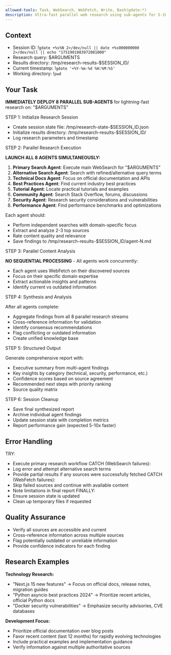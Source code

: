 ```yaml
---
allowed-tools: Task, WebSearch, WebFetch, Write, Bash(gdate:*)
description: Ultra-fast parallel web research using sub-agents for 5-10x speedup
---
```


## Context

- Session ID: !`gdate +%s%N 2>/dev/null || date +%s000000000 2>/dev/null || echo "1751901083972081000"`
- Research query: $ARGUMENTS
- Results directory: /tmp/research-results-$SESSION_ID/
- Current timestamp: !`gdate '+%Y-%m-%d %H:%M:%S'`
- Working directory: !`pwd`

## Your Task

**IMMEDIATELY DEPLOY 8 PARALLEL SUB-AGENTS** for lightning-fast research on: "$ARGUMENTS"

STEP 1: Initialize Research Session

- Create session state file: /tmp/research-state-$SESSION_ID.json
- Initialize results directory: /tmp/research-results-$SESSION_ID/
- Log research parameters and timestamp

STEP 2: Parallel Research Execution

**LAUNCH ALL 8 AGENTS SIMULTANEOUSLY:**

1. **Primary Search Agent**: Execute main WebSearch for "$ARGUMENTS"
2. **Alternative Search Agent**: Search with refined/alternative query terms
3. **Technical Docs Agent**: Focus on official documentation and APIs
4. **Best Practices Agent**: Find current industry best practices
5. **Tutorial Agent**: Locate practical tutorials and examples
6. **Community Agent**: Search Stack Overflow, forums, discussions
7. **Security Agent**: Research security considerations and vulnerabilities
8. **Performance Agent**: Find performance benchmarks and optimizations

Each agent should:

- Perform independent searches with domain-specific focus
- Extract and analyze 2-3 top sources
- Rate content quality and relevance
- Save findings to /tmp/research-results-$SESSION_ID/agent-N.md

STEP 3: Parallel Content Analysis

**NO SEQUENTIAL PROCESSING** - All agents work concurrently:

- Each agent uses WebFetch on their discovered sources
- Focus on their specific domain expertise
- Extract actionable insights and patterns
- Identify current vs outdated information

STEP 4: Synthesis and Analysis

After all agents complete:

- Aggregate findings from all 8 parallel research streams
- Cross-reference information for validation
- Identify consensus recommendations
- Flag conflicting or outdated information
- Create unified knowledge base

STEP 5: Structured Output

Generate comprehensive report with:

- Executive summary from multi-agent findings
- Key insights by category (technical, security, performance, etc.)
- Confidence scores based on source agreement
- Recommended next steps with priority ranking
- Source quality matrix

STEP 6: Session Cleanup

- Save final synthesized report
- Archive individual agent findings
- Update session state with completion metrics
- Report performance gain (expected 5-10x faster)

## Error Handling

TRY:

- Execute primary research workflow
  CATCH (WebSearch failures):
- Log error and attempt alternative search terms
- Provide partial results if any sources were successfully fetched
  CATCH (WebFetch failures):
- Skip failed sources and continue with available content
- Note limitations in final report
  FINALLY:
- Ensure session state is updated
- Clean up temporary files if requested

## Quality Assurance

- Verify all sources are accessible and current
- Cross-reference information across multiple sources
- Flag potentially outdated or unreliable information
- Provide confidence indicators for each finding

## Research Examples

**Technology Research:**

- "Next.js 15 new features" → Focus on official docs, release notes, migration guides
- "Python asyncio best practices 2024" → Prioritize recent articles, official Python docs
- "Docker security vulnerabilities" → Emphasize security advisories, CVE databases

**Development Focus:**

- Prioritize official documentation over blog posts
- Favor recent content (last 12 months) for rapidly evolving technologies
- Include practical examples and implementation guidance
- Verify information against multiple authoritative sources
